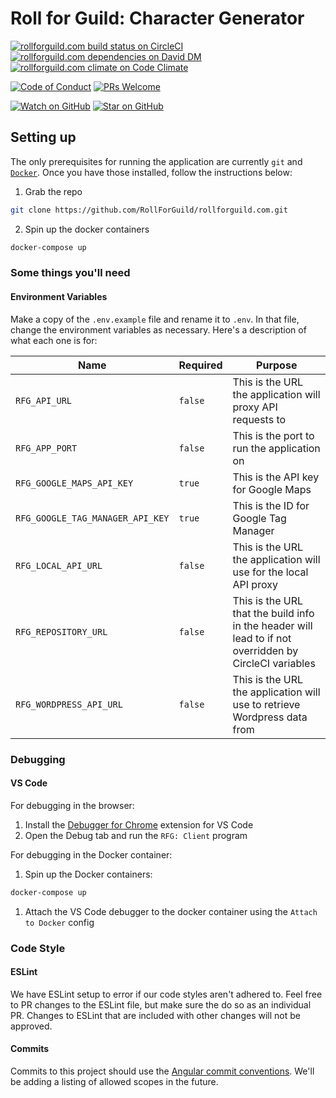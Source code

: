 # Roll for Guild: Character Generator

[![rollforguild.com build status on CircleCI][circleci-badge]][circleci]
[![rollforguild.com dependencies on David DM][daviddm-badge]][daviddm]
[![rollforguild.com climate on Code Climate][codeclimate-badge]][codeclimate]

[![Code of Conduct][code-of-conduct-badge]][code-of-conduct]
[![PRs Welcome][prs-badge]][prs]

[![Watch on GitHub][github-watch-badge]][github-watch]
[![Star on GitHub][github-star-badge]][github-star]

## Setting up

The only prerequisites for running the application are currently `git` and [`Docker`](https://www.docker.com/). Once you have those installed, follow the instructions below:

1. Grab the repo
```bash
git clone https://github.com/RollForGuild/rollforguild.com.git
```

2. Spin up the docker containers
```bash
docker-compose up
```

### Some things you'll need

#### Environment Variables

Make a copy of the `.env.example` file and rename it to `.env`. In that file, change the environment variables as necessary. Here's a description of what each one is for:

| Name                             | Required | Purpose |
|----------------------------------|----------|---------|
| `RFG_API_URL`                    | `false`  | This is the URL the application will proxy API requests to |
| `RFG_APP_PORT`                   | `false`  | This is the port to run the application on |
| `RFG_GOOGLE_MAPS_API_KEY`        | `true`   | This is the API key for Google Maps |
| `RFG_GOOGLE_TAG_MANAGER_API_KEY` | `true`   | This is the ID for Google Tag Manager |
| `RFG_LOCAL_API_URL`              | `false`  | This is the URL the application will use for the local API proxy |
| `RFG_REPOSITORY_URL`             | `false`  | This is the URL that the build info in the header will lead to if not overridden by CircleCI variables |
| `RFG_WORDPRESS_API_URL`          | `false`  | This is the URL the application will use to retrieve Wordpress data from |

### Debugging

#### VS Code

For debugging in the browser:

1. Install the [Debugger for Chrome](https://github.com/Microsoft/vscode-chrome-debug) extension for VS Code
1. Open the Debug tab and run the `RFG: Client` program

For debugging in the Docker container:

1. Spin up the Docker containers:
  ```bash
  docker-compose up
  ```
1. Attach the VS Code debugger to the docker container using the `Attach to Docker` config

### Code Style

#### ESLint

We have ESLint setup to error if our code styles aren't adhered to. Feel free to PR changes to the ESLint file, but make sure the do so as an individual PR. Changes to ESLint that are included with other changes will not be approved.

#### Commits

Commits to this project should use the [Angular commit conventions](https://gist.github.com/stephenparish/9941e89d80e2bc58a153). We'll be adding a listing of allowed scopes in the future.





[code-of-conduct]: CODE_OF_CONDUCT.md
[code-of-conduct-badge]: https://img.shields.io/badge/code%20of-conduct-ff69b4.svg?style=flat-square
[codeclimate]: https://codeclimate.com/github/RollForGuild/rollforguild.com
[codeclimate-badge]: https://img.shields.io/codeclimate/maintainability/RollForGuild/rollforguild.com.svg?style=flat-square
[coveralls]: https://coveralls.io/github/RollForGuild/rollforguild.com
[coveralls-badge]: https://img.shields.io/coveralls/RollForGuild/rollforguild.com.svg?style=flat-square
[daviddm]: https://david-dm.org/RollForGuild/rollforguild.com
[daviddm-badge]: https://img.shields.io/david/RollForGuild/rollforguild.com.svg?style=flat-square
[github-watch]: https://github.com/RollForGuild/rollforguild.com/watchers
[github-watch-badge]: https://img.shields.io/github/watchers/RollForGuild/rollforguild.com.svg?style=social
[github-star]: https://github.com/RollForGuild/rollforguild.com/stargazers
[github-star-badge]: https://img.shields.io/github/stars/RollForGuild/rollforguild.com.svg?style=social
[prs]: CONTRIBUTING.md
[prs-badge]: https://img.shields.io/badge/PRs-welcome-brightgreen.svg?style=flat-square
[circleci]: https://circleci.com/gh/RollForGuild/rollforguild.com
[circleci-badge]: https://img.shields.io/circleci/project/github/RollForGuild/rollforguild.com.svg?style=flat-square
